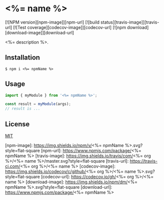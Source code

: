 # <%= name %>

[![NPM version][npm-image]][npm-url]
[![build status][travis-image]][travis-url]
[![Test coverage][codecov-image]][codecov-url]
[![npm download][download-image]][download-url]

<%= description %>.

## Installation

`$ npm i <%= npmName %>`

## Usage

```js
import { myModule } from '<%= npmName %>';

const result = myModule(args);
// result is ...
```

## License

[MIT](./LICENSE)

[npm-image]: https://img.shields.io/npm/v/<%= npmName %>.svg?style=flat-square
[npm-url]: https://www.npmjs.com/package/<%= npmName %>
[travis-image]: https://img.shields.io/travis/com/<%= org %>/<%= name %>/master.svg?style=flat-square
[travis-url]: https://travis-ci.com/<%= org %>/<%= name %>
[codecov-image]: https://img.shields.io/codecov/c/github/<%= org %>/<%= name %>.svg?style=flat-square
[codecov-url]: https://codecov.io/gh/<%= org %>/<%= name %>
[download-image]: https://img.shields.io/npm/dm/<%= npmName %>.svg?style=flat-square
[download-url]: https://www.npmjs.com/package/<%= npmName %>

